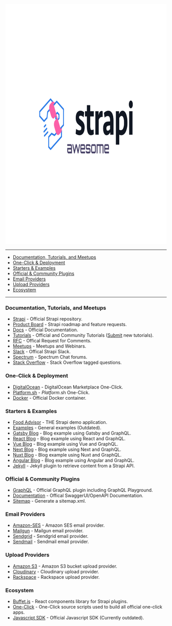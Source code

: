 <div align="center">
  <div>
    <img width="1000" height="750" src="media/awesome-strapi-logo.png" alt="Awesome Strapi">
  </div>
</div>

---

<!-- vscode-markdown-toc -->

- [Documentation, Tutorials, and Meetups](#documentation,-tutorials,-and-meetups)
- [One-Click & Deployment](#one-click-&-deployment)
- [Starters & Examples](#starters-&-examples)
- [Official & Community Plugins](#official-&-community-plugins)
- [Email Providers](#email-providers)
- [Upload Providers](#upload-providers)
- [Ecosystem](#ecosystem)

<!-- vscode-markdown-toc-config
	numbering=false
	autoSave=true
	/vscode-markdown-toc-config -->
<!-- /vscode-markdown-toc -->

---

### <a name='documentation,-tutorials,-and-meetups'></a>Documentation, Tutorials, and Meetups

- [Strapi](https://github.com/strapi/strapi) - Official Strapi repository.
- [Product Board](https://portal.productboard.com/strapi/) - Strapi roadmap and feature requests.
- [Docs](https://strapi.io/documentation/3.0.0-beta.x/getting-started/introduction.html) - Official Documentation.
- [Tutorials](https://strapi.io/tutorials) - Official and Community Tutorials ([Submit](https://github.com/strapi/strapi-tutorials) new tutorials).
- [RFC](https://github.com/strapi/rfcs) - Offical Request for Comments.
- [Meetups](https://github.com/strapi/strapi-meetups) - Meetups and Webinars.
- [Slack](http://slack.strapi.io/) - Offical Strapi Slack.
- [Spectrum](https://spectrum.chat/strapi) - Spectrum Chat forums.
- [Stack Overflow](https://stackoverflow.com/questions/tagged/strapi) - Stack Overflow tagged questions.

### <a name='one-click-&-deployment'></a>One-Click & Deployment

- [DigitalOcean](https://marketplace.digitalocean.com/apps/strapi) - DigitalOcean Marketplace One-Click.
- [Platform.sh](https://console.platform.sh/projects/create-project?template=https://raw.githubusercontent.com/platformsh/template-builder/master/templates/strapi/.platform.template.yaml&utm_content=strapi&utm_source=github&utm_medium=button&utm_campaign=deploy_on_platform) - _Platform_.sh One-Click.
- [Docker](https://github.com/strapi/strapi-docker) - Official Docker container.

### <a name='starters-&-examples'></a>Starters & Examples

- [Food Advisor](https://github.com/strapi/foodadvisor) - THE Strapi demo application.
- [Examples](https://github.com/strapi/strapi-examples) - General examples (Outdated).
- [Gatsby Blog](https://github.com/strapi/strapi-starter-gatsby-blog) - Blog example using Gatsby and GraphQL.
- [React Blog](https://github.com/strapi/strapi-starter-react-blog) - Blog example using React and GraphQL.
- [Vue Blog](https://github.com/strapi/strapi-starter-vue-blog) - Blog example using Vue and GraphQL.
- [Next Blog](https://github.com/strapi/strapi-starter-next-blog) - Blog example using Next and GraphQL.
- [Nuxt Blog](https://github.com/strapi/strapi-starter-nuxt-blog) - Blog example using Nuxt and GraphQL.
- [Angular Blog](https://github.com/strapi/strapi-starter-angular-blog) - Blog example using Angular and GraphQL.
- [Jekyll](https://github.com/strapi/jekyll-strapi) - Jekyll plugin to retrieve content from a Strapi API.

### <a name='official-&-community-plugins'></a>Official & Community Plugins

- [GraphQL](https://github.com/strapi/strapi/tree/master/packages/strapi-plugin-graphql) - Official GraphQL plugin including GraphQL Playground.
- [Documentation](https://github.com/strapi/strapi/tree/master/packages/strapi-plugin-documentation) - Offical SwaggerUI/OpenAPI Documentation.
- [Sitemap](https://github.com/boazpoolman/strapi-plugin-sitemap) - Generate a sitemap.xml.

### <a name='email-providers'></a>Email Providers

- [Amazon-SES](https://github.com/strapi/strapi/tree/master/packages/strapi-provider-email-amazon-ses) - Amazon SES email provider.
- [Mailgun](https://github.com/strapi/strapi/tree/master/packages/strapi-provider-email-mailgun) - Mailgun email provider.
- [Sendgrid](https://github.com/strapi/strapi/tree/master/packages/strapi-provider-email-sendgrid) - Sendgrid email provider.
- [Sendmail](https://github.com/strapi/strapi/tree/master/packages/strapi-provider-email-sendmail) - Sendmail email provider.

### <a name='upload-providers'></a>Upload Providers

- [Amazon S3](https://github.com/strapi/strapi/tree/master/packages/strapi-provider-upload-aws-s3) - Amazon S3 bucket upload provider.
- [Cloudinary](https://github.com/strapi/strapi/tree/master/packages/strapi-provider-upload-cloudinary) - Cloudinary upload provider.
- [Rackspace](https://github.com/strapi/strapi/tree/master/packages/strapi-provider-upload-rackspace) - Rackspace upload provider.

### <a name='ecosystem'></a>Ecosystem

- [Buffet.js](https://github.com/strapi/buffet) - React components library for Strapi plugins.
- [One-Click](https://github.com/strapi/one-click-deploy) - One-Click source scripts used to build all official one-click apps.
- [Javascript SDK](https://github.com/strapi/strapi-sdk-javascript) - Official Javascript SDK (Currently outdated).
